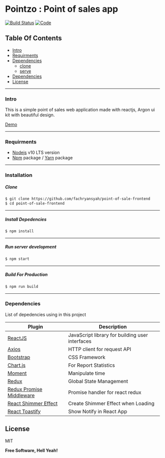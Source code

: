 # Pointzo : Point of sales app

[![Build Status](https://travis-ci.org/joemccann/dillinger.svg?branch=master)](https://travis-ci.org/joemccann/dillinger)
[![Code](https://camo.githubusercontent.com/65f7d034f575d55d73f27883473847130e1ead2e/68747470733a2f2f696d672e736869656c64732e696f2f62616467652f436f64652532305374796c652d5374616e646172642d79656c6c6f772e737667)](https://standardjs.com)


## Table Of Contents

*  [Intro](https://github.com/fachryansyah/point-of-sale-frontend#Intro)
*  [Requirments](https://github.com/fachryansyah/point-of-sale-frontend#Requirments)
*  [Dependencies](https://github.com/fachryansyah/point-of-sale-frontend#Dependencies)
    *  [clone](https://github.com/fachryansyah/point-of-sale-frontend#Clone)
    *  [serve](https://github.com/fachryansyah/point-of-sale-frontend#Serve)
* [Dependencies](https://github.com/fachryansyah/point-of-sale-frontend#Dependencies)
* [License](https://github.com/fachryansyah/point-of-sale-frontend#License)
___
### Intro

This is a simple point of sales web application made with reactjs, Argon ui kit with beautiful design.

[Demo](http://pointzoo.zeblogic.com)

___

### Requirments

* [Nodejs](https://nodejs.org/en/) v10 LTS version
* [Npm](https://www.npmjs.com/get-npm) package / [Yarn](https://yarnpkg.com/lang/en/docs/install/#mac-stable) package
___

### Installation

##### Clone

```sh
$ git clone https://github.com/fachryansyah/point-of-sale-frontend
$ cd point-of-sale-frontend
```
---
##### Install Depedencies

```sh
$ npm install
```
---
##### Run server development

```sh
$ npm start
```
---
##### Build For Production
```sh
$ npm run build
```
___

### Dependencies

List of depedencies using in this project

| Plugin | Description |
| ------ | ------ |
| [ReactJS](https://reactjs.org) | JavaScript library for building user interfaces |
| [Axios](https://github.com/axios/axios) | HTTP client for request API |
| [Bootstrap](https://getbootstrap.com) | CSS Framework |
| [Chart.js](https://www.chartjs.org) | For Report Statistics |
| [Moment](https://momentjs.com) | Manipulate time |
| [Redux](https://redux.js.org) | Global State Management |
| [Redux Promise Middleware](https://www.npmjs.com/package/redux-promise-middleware) | Promise handler for react redux |
| [React Shimmer Effect](https://www.npmjs.com/package/react-shimmer-effect) | Create Shimmer Effect when Loading |
| [React Toastify](https://www.npmjs.com/package/react-toastify) | Show Notify in React App |


License
----

MIT


**Free Software, Hell Yeah!**
